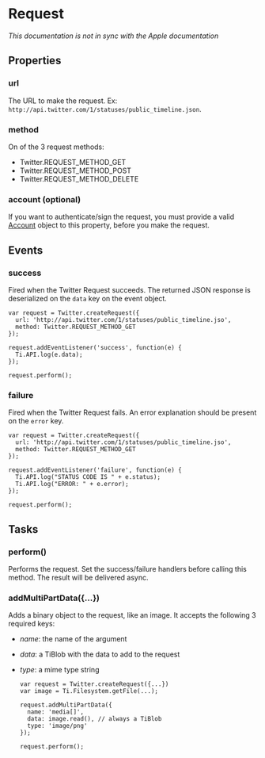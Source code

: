 # Request

_This documentation is not in sync with the Apple documentation_

## Properties

### url

The URL to make the request. Ex: `http://api.twitter.com/1/statuses/public_timeline.json`.

### method

On of the 3 request methods:

- Twitter.REQUEST_METHOD_GET
- Twitter.REQUEST_METHOD_POST
- Twitter.REQUEST_METHOD_DELETE

### account (optional)

If you want to authenticate/sign the request, you must provide a valid 
[Account](account.html) object to this property, before you make the request.

## Events

### success

Fired when the Twitter Request succeeds. The returned JSON response is
deserialized on the `data` key on the event object.

    var request = Twitter.createRequest({
      url: 'http://api.twitter.com/1/statuses/public_timeline.jso',
      method: Twitter.REQUEST_METHOD_GET
    });

    request.addEventListener('success', function(e) {
      Ti.API.log(e.data);
    });

    request.perform();

### failure

Fired when the Twitter Request fails. An error explanation should be present
on the `error` key.

    var request = Twitter.createRequest({
      url: 'http://api.twitter.com/1/statuses/public_timeline.jso',
      method: Twitter.REQUEST_METHOD_GET
    });

    request.addEventListener('failure', function(e) {
      Ti.API.log("STATUS CODE IS " + e.status);
      Ti.API.log("ERROR: " + e.error);
    });

    request.perform();

## Tasks

### perform()

Performs the request. Set the success/failure handlers before calling this method. The
result will be delivered async.

### addMultiPartData({...})

Adds a binary object to the request, like an image. It accepts the following 3 required keys:

- *name*: the name of the argument

- *data*: a TiBlob with the data to add to the request

- *type*: a mime type string

      var request = Twitter.createRequest({...})
      var image = Ti.Filesystem.getFile(...);

      request.addMultiPartData({
        name: 'media[]',
        data: image.read(), // always a TiBlob
        type: 'image/png'
      });

      request.perform();

